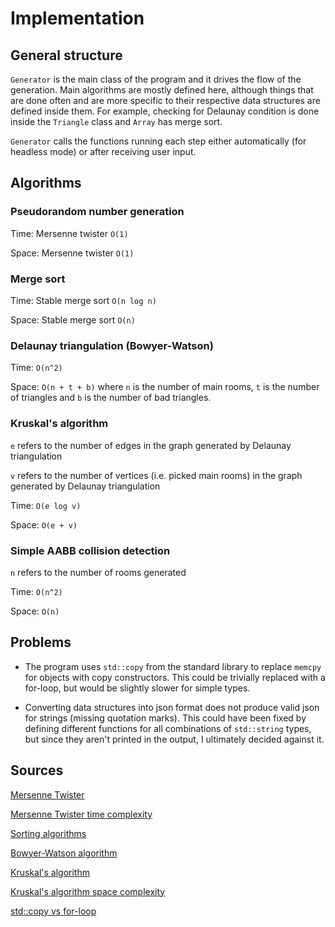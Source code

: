 # Implementation
## General structure
`Generator` is the main class of the program and it drives the flow of the generation. Main algorithms are mostly defined here, although things that are done often and are more specific to their respective data structures are defined inside them. For example, checking for Delaunay condition is done inside the `Triangle` class and `Array` has merge sort.

`Generator` calls the functions running each step either automatically (for headless mode) or after receiving user input. 

## Algorithms
### Pseudorandom number generation
Time: Mersenne twister `O(1)`

Space: Mersenne twister `O(1)`

### Merge sort
Time: Stable merge sort `O(n log n)`

Space: Stable merge sort `O(n)`

### Delaunay triangulation (Bowyer-Watson)
Time: `O(n^2)`

Space: `O(n + t + b)`
where `n` is the number of main rooms, `t` is the number of triangles and `b` is the number of bad triangles.

### Kruskal's algorithm
`e` refers to the number of edges in the graph generated by Delaunay triangulation

`v` refers to the number of vertices (i.e. picked main rooms) in the graph generated by Delaunay triangulation

Time: `O(e log v)`

Space: `O(e + v)`

### Simple AABB collision detection
`n` refers to the number of rooms generated

Time: `O(n^2)`

Space: `O(n)`

## Problems
- The program uses `std::copy` from the standard library to replace `memcpy` for objects with copy constructors. This could be trivially replaced with a for-loop, but would be slightly slower for simple types.

- Converting data structures into json format does not produce valid json for strings (missing quotation marks). This could have been fixed by defining different functions for all combinations of `std::string` types, but since they aren't printed in the output, I ultimately decided against it.

## Sources
[Mersenne Twister](https://en.wikipedia.org/wiki/Mersenne_Twister)

[Mersenne Twister time complexity](https://stackoverflow.com/questions/25651532/what-is-the-time-complexity-of-the-mersenne-twister)

[Sorting algorithms](https://en.wikipedia.org/wiki/Sorting_algorithm)

[Bowyer-Watson algorithm](https://en.wikipedia.org/wiki/Bowyer%E2%80%93Watson_algorithm)

[Kruskal's algorithm](https://en.wikipedia.org/wiki/Kruskal%27s_algorithm)

[Kruskal's algorithm space complexity](https://efficientcodeblog.wordpress.com/2017/12/11/kruskals-algorithm-implementation/)

[std::copy vs for-loop](https://stackoverflow.com/questions/29099564/what-is-the-benefit-of-using-stdcopy-instead-of-manual-for-loop-to-copy-dynami)
